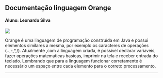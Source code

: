 ## Documentação linguagem Orange

#### Aluno: Leonardo Silva

![](https://github.com/leobsilva/Orange-lang/blob/main/orange.jpg)

Orange é uma linguagem de programação construída em Java e possui elementos similares a mesma, por exemplo os caracteres de operações (+,-,*,/). Atualmente ,com a linguagem criada, é possivel declarar variaveis, fazer operações matematicas basicas, imprimir na tela e receber entrada do teclado. Lembrando que para a linguagem funcionar corretamente é necessário um espaço entre cada elemento para o correto processamento.

-----------------------------------------------------------------------------------------------------------------------------

